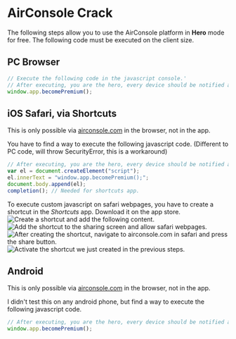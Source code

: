 # AirConsole Crack

The following steps allow you to use the AirConsole platform in **Hero** mode for free.
The following code must be executed on the client size.

## PC Browser
```js
// Execute the following code in the javascript console.'
// After executing, you are the hero, every device should be notified about this.
window.app.becomePremium();
```

## iOS Safari, via Shortcuts
This is only possible via [airconsole.com](https://airconsole.com/) in the browser, not in the app.

You have to find a way to execute the following javascript code. (Different to PC code, will throw SecurityError, this is a workaround)
```js
// After executing, you are the hero, every device should be notified about this.
var el = document.createElement("script");
el.innerText = "window.app.becomePremium();";
document.body.append(el);
completion(); // Needed for shortcuts app.
```

To execute custom javascript on safari webpages, you have to create a shortcut in the *Shortcuts* app. Download it on the app store.
![Create a shortcut and add the following content.](https://i.imgur.com/BUajupu.png)
![Add the shortcut to the sharing screen and allow safari webpages.](https://i.imgur.com/nC7yy7J.png)
![After creating the shortcut, navigate to airconsole.com in safari and press the share button.](https://i.imgur.com/RxQX230.jpg)
![Activate the shortcut we just created in the previous steps.](https://i.imgur.com/kCSww14.jpg)

## Android
This is only possible via [airconsole.com](https://airconsole.com/) in the browser, not in the app.

I didn't test this on any android phone, but find a way to execute the following javascript code.
```js
// After executing, you are the hero, every device should be notified about this.
window.app.becomePremium();
```
